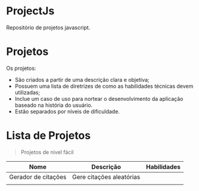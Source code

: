 # ProjectJs
Repositório de projetos javascript.

# Projetos
Os projetos:

- São criados a partir de uma descrição clara e objetiva;
- Possuem uma lista de diretrizes de como as habilidades técnicas devem utilizadas;
- Inclue um caso de uso para nortear o desenvolvimento da aplicação baseado na história do usuário.
- Estão separados por níveis de dificuldade. 

# Lista de Projetos

> Projetos de nivel fácil


| Nome                |  Descrição                        | Habilidades |
| ------------------- | ----------------------------------| ------------|
| Gerador de citações | Gere citações aleatórias          |             |
|                     |                                   |             |
